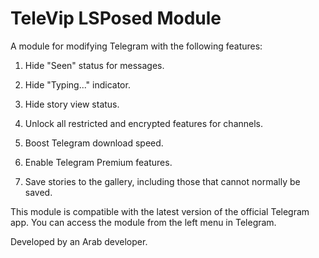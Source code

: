 # TeleVip LSPosed Module
A module for modifying Telegram with the following features:

1. Hide "Seen" status for messages.


2. Hide "Typing..." indicator.


3. Hide story view status.


4. Unlock all restricted and encrypted features for channels.


5. Boost Telegram download speed.


6. Enable Telegram Premium features.


7. Save stories to the gallery, including those that cannot normally be saved.



This module is compatible with the latest version of the official Telegram app.
You can access the module from the left menu in Telegram.

Developed by an Arab developer.
